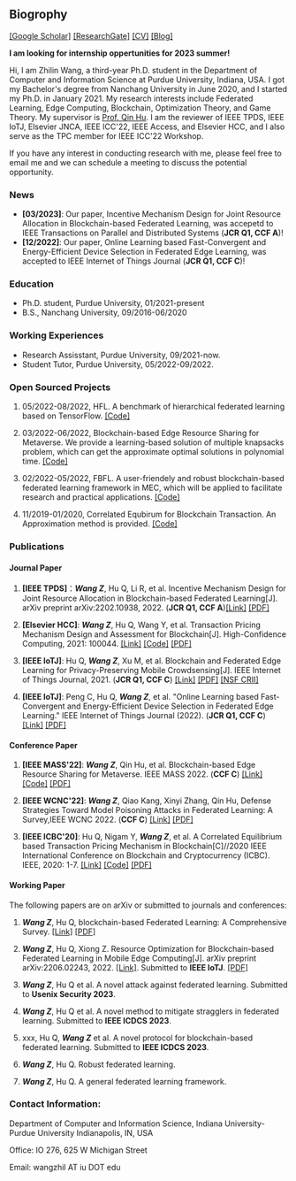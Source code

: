 ## Biogrophy

[[Google Scholar]](https://scholar.google.com.hk/citations?user=-bmvpIcAAAAJ&hl=zh-CN&oi=sra)  [[ResearchGate]](https://www.researchgate.net/profile/Zhilin-Wang-11)  [[CV]](CV.pdf)  [[Blog]](https://medium.com/@hellojerrywong18)

**I am looking for internship oppertunities for 2023 summer!**

Hi, I am Zhilin Wang, a third-year Ph.D. student in the Department of Computer and Information Science at Purdue University, Indiana, USA. I got my Bachelor's degree from Nanchang University in June 2020, and I started my Ph.D. in January 2021. My research interests include Federated Learning, Edge Computing, Blockchain, Optimization Theory, and Game Theory. My supervisor is [Prof. Qin Hu](https://cs.iupui.edu/~qinhu/?_gl=1*5xczlx*_ga*MTk3MTQ5NTQ4Ni4xNjYwMzg5NDUy*_ga_61CH0D2DQW*MTY3Nzg0MTM1MS4xOS4wLjE2Nzc4NDEzNTEuMC4wLjA.). I am the reviewer of IEEE TPDS, IEEE IoTJ, Elsevier JNCA, IEEE ICC'22, IEEE Access, and Elsevier HCC, and I also serve as the TPC member for IEEE ICC'22 Workshop. 


If you have any interest in conducting research with me, please feel free to email me and we can schedule a meeting to discuss the potential opportunity.

### News

- **[03/2023]**: Our paper, Incentive Mechanism Design for Joint Resource Allocation in Blockchain-based Federated Learning, was accepetd to IEEE Transactions on Parallel and Distributed Systems (**JCR Q1, CCF A**)!
- **[12/2022]**: Our paper, Online Learning based Fast-Convergent and Energy-Efficient Device Selection in Federated Edge Learning, was accepted to IEEE Internet of Things Journal (**JCR Q1, CCF C**)!


### Education

- Ph.D. student, Purdue University, 01/2021-present
- B.S., Nanchang University, 09/2016-06/2020

### Working Experiences

- Research Assisstant, Purdue University, 09/2021-now.
- Student Tutor, Purdue University, 05/2022-09/2022.

### Open Sourced Projects

1. 05/2022-08/2022, HFL. A benchmark of hierarchical federated learning based on TensorFlow. [[Code]](https://github.com/wzljerry/Hierarchical-Federated-Learning)

2. 03/2022-06/2022, Blockchain-based Edge Resource Sharing for Metaverse. We provide a learning-based solution of multiple knapsacks problem, which can get the approximate optimal solutions in polynomial time. [[Code]](https://github.com/wzljerry/Blockchain-based-Edge-Resource-Sharing-for-Metaverse)

3. 02/2022-05/2022, FBFL. A user-friendely and robust blockchain-based federated learning framework in MEC, which will be applied to facilitate research and practical applications. [[Code]](https://github.com/wzljerry/FBFL-A-Flexible-Blockchain-based-Federated-Learning-Framework-in-Mobile-Edge-Computing)

4. 11/2019-01/2020, Correlated Equbirum for Blockchain Transaction. An Approximation method is provided. [[Code]](https://github.com/wzljerry/Correlated-Equilibrium-for-Blockchain-Transaction)


### Publications



#### Journal Paper

1. **[IEEE TPDS]**：***Wang Z***, Hu Q, Li R, et al. Incentive Mechanism Design for Joint Resource Allocation in Blockchain-based Federated Learning[J]. arXiv preprint arXiv:2202.10938, 2022. (**JCR Q1, CCF A**)[[Link]](https://ieeexplore.ieee.org/document/10061576) [[PDF]](TPDS.pdf)

2. **[Elsevier HCC]**:  ***Wang Z***, Hu Q, Wang Y, et al. Transaction Pricing Mechanism Design and Assessment for Blockchain[J]. High-Confidence Computing, 2021: 100044. [[Link]](https://www.sciencedirect.com/science/article/pii/S2667295221000349) [[Code]](https://github.com/wzljerry/Correlated-Equilibrium-for-Blockchain-Transaction) [[PDF]](HCC.pdf)

3. **[IEEE IoTJ]**:  Hu Q, ***Wang Z***, Xu M, et al. Blockchain and Federated Edge Learning for Privacy-Preserving Mobile Crowdsensing[J]. IEEE Internet of Things Journal, 2021. (**JCR Q1, CCF C**) [[Link]](https://arxiv.org/abs/2110.08671) [[PDF]](FEL.pdf) [[NSF CRII]](https://nsf.gov/awardsearch/showAward?AWD_ID=2105004&HistoricalAwards=false)

4. **[IEEE IoTJ]**:  Peng C, Hu Q, ***Wang Z***, et al. "Online Learning based Fast-Convergent and Energy-Efficient Device Selection in Federated Edge Learning." IEEE Internet of Things Journal (2022). (**JCR Q1, CCF C**) [[Link]](https://ieeexplore.ieee.org/abstract/document/9951138) [[PDF]](online.pdf)

#### Conference Paper

1. **[IEEE MASS'22]**:  ***Wang Z***, Qin Hu, et al. Blockchain-based  Edge Resource Sharing for Metaverse. IEEE MASS 2022. (**CCF C**) [[Link]](https://arxiv.org/abs/2208.05120) [[Code]](https://github.com/wzljerry/Blockchain-based-Edge-Resource-Sharing-for-Metaverse) [[PDF]](MASS.pdf)

2. **[IEEE WCNC'22]**:  ***Wang Z***, Qiao Kang, Xinyi Zhang, Qin Hu, Defense Strategies Toward Model Poisoning Attacks in Federated Learning: A Survey,IEEE WCNC 2022. (**CCF C**) [[Link]](https://arxiv.org/abs/2202.06414) [[PDF]](WCNC.pdf)

3. **[IEEE ICBC'20]**:  Hu Q, Nigam Y, ***Wang Z***, et al. A Correlated Equilibrium based Transaction Pricing Mechanism in Blockchain[C]//2020 IEEE International Conference on Blockchain and Cryptocurrency (ICBC). IEEE, 2020: 1-7. [[Link]](https://ieeexplore.ieee.org/abstract/document/9169475) [[Code]](https://github.com/wzljerry/Correlated-Equilibrium-for-Blockchain-Transaction) [[PDF]](ICBC.pdf)


#### Working Paper

The following papers are on arXiv or submitted to journals and conferences:

1. ***Wang Z***,  Hu Q, blockchain-based Federated Learning: A Comprehensive Survey. [[Link]](https://arxiv.org/abs/2110.02182) [[PDF]](BCFL_survey)

2. ***Wang Z***,  Hu Q, Xiong Z. Resource Optimization for Blockchain-based Federated Learning in Mobile Edge Computing[J]. arXiv preprint arXiv:2206.02243, 2022. [[Link]](https://arxiv.org/abs/2206.02243). Submitted to **IEEE IoTJ**. [[PDF]](IoTJ.pdf)

3. ***Wang Z***,  Hu Q et al. A novel attack against federated learning. Submitted to **Usenix Security 2023**.

4. ***Wang Z***,  Hu Q et al. A novel method to mitigate stragglers in federated learning. Submitted to **IEEE ICDCS 2023**.

5. xxx, Hu Q, ***Wang Z*** et al. A novel protocol for blockchain-based federated learning. Submitted to **IEEE ICDCS 2023**.

6. ***Wang Z***, Hu Q. Robust federated learning.

7. ***Wang Z***, Hu Q. A general federated learning framework.

### Contact Information:

Department of Computer and Information Science, Indiana University-Purdue University Indianapolis, IN, USA

Office: IO 276, 625 W Michigan Street

Email: wangzhil AT iu DOT edu
